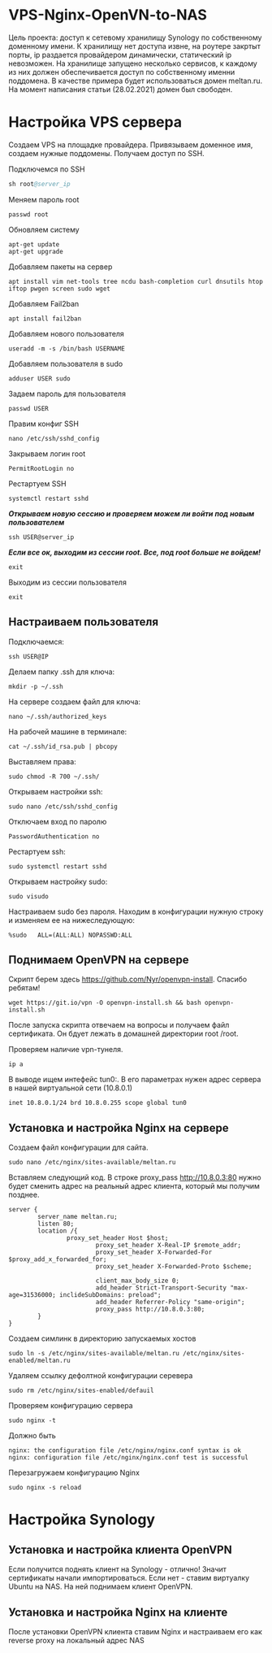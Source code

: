 # VPS-Nginx-OpenVN-to-NAS

Цель проекта: доступ к сетевому хранилищу Synology по собственному доменному имени. К хранилищу нет доступа извне, на роутере закртыт порты, ip раздается провайдером динамически, статический ip невозможен. На хранилище запущено несколько сервисов, к каждому из них должен обеспечивается доступ по собственному именни поддомена. В качестве примера будет использоваться домен meltan.ru. На момент написания статьи (28.02.2021) домен был свободен.

# Настройка VPS сервера

Создаем VPS на площадке провайдера. Привязываем доменное имя, создаем нужные поддомены. Получаем доступ по SSH.

Подключемся по SSH

```s
sh root@server_ip
```

Меняем пароль root

```
passwd root
```

Обновляем систему

```
apt-get update
apt-get upgrade
```

Добавляем пакеты на сервер

```
apt install vim net-tools tree ncdu bash-completion curl dnsutils htop iftop pwgen screen sudo wget
```

Добавляем Fail2ban

```
apt install fail2ban
```

Добавляем нового пользователя 

```
useradd -m -s /bin/bash USERNAME
```

Добавляем пользователя в sudo

```
adduser USER sudo
```

Задаем пароль для пользователя

```
passwd USER
```

Правим конфиг SSH

```
nano /etc/ssh/sshd_config
```

Закрываем логин root

```
PermitRootLogin no
```

Рестартуем SSH

```
systemctl restart sshd
```

***Открываем новую сессию и проверяем можем ли войти под новым пользователем***

```
ssh USER@server_ip
```

***Если все ок, выходим из сессии root. Все, под root больше не войдем!***

```
exit
```

Выходим из сессии пользователя

```
exit
```

## Настраиваем пользователя

Подключаемся:

```
ssh USER@IP
```

Делаем папку .ssh для ключа:

```
mkdir -p ~/.ssh
```

На сервере создаем файл для ключа:

```
nano ~/.ssh/authorized_keys
```

На рабочей машине в терминале:

```
cat ~/.ssh/id_rsa.pub | pbcopy
```

Выставляем права:

```
sudo chmod -R 700 ~/.ssh/
```

Открываем настройки ssh:

```
sudo nano /etc/ssh/sshd_config
```

Отключаем вход по паролю

```
PasswordAuthentication no
```

Рестартуем ssh:

```
sudo systemctl restart sshd
```

Открываем настройку sudo:

```
sudo visudo
```

Настраиваем sudo без пароля. Находим в конфигурации нужную строку и изменяем ее на нижеследующую:

```
%sudo   ALL=(ALL:ALL) NOPASSWD:ALL
```

## Поднимаем OpenVPN на сервере

Скрипт берем здесь https://github.com/Nyr/openvpn-install. Спасибо ребятам!

```
wget https://git.io/vpn -O openvpn-install.sh && bash openvpn-install.sh
```

После запуска скрипта отвечаем на вопросы и получаем файл сертификата. Он бдует лежать в домашней директории root /root.

Проверяем наличие vpn-тунеля.

```
ip a
```

В выводе ищем интефейс tun0:. В его параметрах нужен адрес сервера в нашей виртуальной сети (10.8.0.1)

```
inet 10.8.0.1/24 brd 10.8.0.255 scope global tun0
```

## Установка и настройка Nginx на сервере

Создаем файл конфигурации для сайта. 

```
sudo nano /etc/nginx/sites-available/meltan.ru
```

Вставляем следующий код. В строке proxy_pass http://10.8.0.3:80 нужно будет сменить адрес на реальный адрес клиента, который мы получим позднее.

```
server {
        server_name meltan.ru;
        listen 80;
        location /{
                proxy_set_header Host $host;
                        proxy_set_header X-Real-IP $remote_addr;
                        proxy_set_header X-Forwarded-For $proxy_add_x_forwarded_for;
                        proxy_set_header X-Forwarded-Proto $scheme;

                        client_max_body_size 0;
                        add_header Strict-Transport-Security "max-age=31536000; inclideSubDomains: preload";
                        add_header Referrer-Policy "same-origin";
                        proxy_pass http://10.8.0.3:80;
        }
}
```
Создаем симлинк в директорию запускаемых хостов

```
sudo ln -s /etc/nginx/sites-available/meltan.ru /etc/nginx/sites-enabled/meltan.ru
```

Удаляем ссылку дефолтной конфигурации серевера

```
sudo rm /etc/nginx/sites-enabled/defauil
```

Проверяем конфигурацию сервера

```
sudo nginx -t
```

Должно быть

```
nginx: the configuration file /etc/nginx/nginx.conf syntax is ok
nginx: configuration file /etc/nginx/nginx.conf test is successful

```

Перезагружаем конфигурацию Nginx

```
sudo nginx -s reload
```


# Настройка Synology

## Установка и настройка клиента OpenVPN

Если получится поднять клиент на Synology - отлично! Значит сертификаты начали импортироваться. Если нет - ставим виртуалку Ubuntu на NAS. На ней поднимаем клиент OpenVPN.

## Установка и настройка Nginx на клиенте

После установки OpenVPN клиента ставим Nginx и настраиваем его как reverse proxy на локальный адрес NAS





